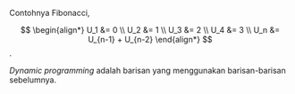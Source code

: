 Contohnya Fibonacci,

$$ \begin{align*}
	U_1 &= 0 \\
	U_2 &= 1 \\
	U_3 &= 2 \\
	U_4 &= 3 \\
	U_n &= U_{n-1} + U_{n-2}
\end{align*} $$.

*Dynamic programming* adalah barisan yang menggunakan barisan-barisan sebelumnya.